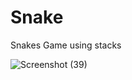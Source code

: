 # Snake
Snakes Game using stacks


![Screenshot (39)](https://user-images.githubusercontent.com/86605001/123644461-07311e00-d843-11eb-886e-5aefb40be970.png)

